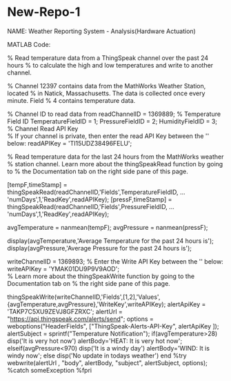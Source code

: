 # New-Repo-1
NAME: Weather Reporting System - Analysis(Hardware Actuation)

MATLAB Code:

% Read temperature data from a ThingSpeak channel over the past 24 hours 
% to calculate the high and low temperatures and write to another channel. 
   
% Channel 12397 contains data from the MathWorks Weather Station, located 
% in Natick, Massachusetts. The data is collected once every minute. Field 
% 4 contains temperature data. 
   
% Channel ID to read data from 
readChannelID = 1369889; 
% Temperature Field ID 
TemperatureFieldID = 1; 
PressureFieldID = 2;
HumidityFieldID = 3;  
% Channel Read API Key   
% If your channel is private, then enter the read API Key between the '' below: 
readAPIKey = 'TI15UDZ38496FELU'; 
   
% Read temperature data for the last 24 hours from the MathWorks weather 
% station channel. Learn more about the thingSpeakRead function by going to 
% the Documentation tab on the right side pane of this page. 
   
[tempF,timeStamp] = thingSpeakRead(readChannelID,'Fields',TemperatureFieldID, ...
                                                'numDays',1,'ReadKey',readAPIKey); 
[pressF,timeStamp] = thingSpeakRead(readChannelID,'Fields',PressureFieldID, ...
                                                'numDays',1,'ReadKey',readAPIKey); 

avgTemperature = nanmean(tempF);
avgPressure = nanmean(pressF);
    
display(avgTemperature,'Average Temperature for the past 24 hours is');  
display(avgPressure,'Average Pressure for the past 24 hours is');  
 


writeChannelID = 1369893; 
% Enter the Write API Key between the '' below: 
writeAPIKey = 'YMAK01DU9P9V9AOD';   
% Learn more about the thingSpeakWrite function by going to the Documentation tab on 
% the right side pane of this page. 

thingSpeakWrite(writeChannelID,'Fields',[1,2],'Values',{avgTemperature,avgPressure},'WriteKey',writeAPIKey);
alertApiKey = 'TAKP7C5XU9ZEVJ8GFZRXC';
alertUrl = "https://api.thingspeak.com/alerts/send";
options = weboptions("HeaderFields", ["ThingSpeak-Alerts-API-Key", alertApiKey ]);
alertSubject = sprintf("Temperature Notification");
if(avgTemperature>28)
    disp('It is very hot now')
    alertBody='HEAT: It is very hot now';
elseif(avgPressure<970)
    disp('It is a windy day')
    alertBody='WIND: It is windy now';
else
    disp('No update in todays weather')
end
%try  
webwrite(alertUrl , "body", alertBody, "subject", alertSubject, options);
   %catch someException
    %fpri

